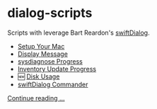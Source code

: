 # dialog-scripts
Scripts with leverage Bart Reardon's [swiftDialog](https://github.com/bartreardon/swiftDialog).

- [Setup Your Mac](Setup%20Your%20Mac/README.md)
- [Display Message](Display%20Message/README.md)
- [sysdiagnose Progress](sysdiagnose%20Progress/README.md)
- [Inventory Update Progress](Inventory%20Update%20Progress/README.md)
- :new: [Disk Usage](Disk%20Usage/README.md)
- [swiftDialog Commander](swiftDialog%20Commander/README.md)

[Continue reading …](https://snelson.us/)